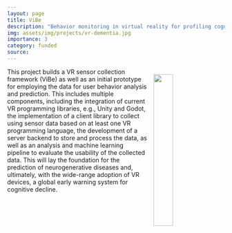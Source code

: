 ```yaml
---
layout: page
title: ViBe
description: "Behavior monitoring in virtual reality for profiling cognitive decline"
img: assets/img/projects/vr-dementia.jpg
importance: 3
category: funded
source:
---
```


<img src="/assets/img/projects/vr-dementia.jpg" style="float: right; width:30%; padding: 1em"/>

This project builds a VR sensor collection framework (ViBe) as well as an initial prototype for employing the data for user behavior analysis and prediction. This includes multiple components, including the integration of current VR programming libraries, e.g., Unity and Godot, the implementation of a client library to collect using sensor data based on at least one VR programming language, the development of a server backend to store and process the data, as well as an analysis and machine learning pipeline to evaluate the usability of the collected data.
This will lay the foundation for the prediction of neurogenerative diseases and, ultimately, with the wide-range adoption of VR devices, a global early warning system for cognitive decline.
